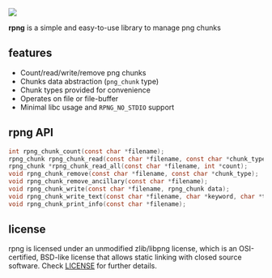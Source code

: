 ![](logo/rpng_256x256.png)

**rpng** is a simple and easy-to-use library to manage png chunks

## features

 - Count/read/write/remove png chunks
 - Chunks data abstraction (`png_chunk` type)
 - Chunk types provided for convenience
 - Operates on file or file-buffer
 - Minimal libc usage and `RPNG_NO_STDIO` support
 
## rpng API
```c
int rpng_chunk_count(const char *filename);                                  // Count the chunks in a PNG image
rpng_chunk rpng_chunk_read(const char *filename, const char *chunk_type);    // Read one chunk type
rpng_chunk *rpng_chunk_read_all(const char *filename, int *count);           // Read all chunks
void rpng_chunk_remove(const char *filename, const char *chunk_type);        // Remove one chunk type
void rpng_chunk_remove_ancillary(const char *filename);                      // Remove all chunks except: IHDR-PLTE-IDAT-IEND
void rpng_chunk_write(const char *filename, rpng_chunk data);                // Write one new chunk after IHDR (any kind)
void rpng_chunk_write_text(const char *filename, char *keyword, char *text); // Write tEXt chunk
void rpng_chunk_print_info(const char *filename);                            // Output info about the chunks
```

## license

rpng is licensed under an unmodified zlib/libpng license, which is an OSI-certified, BSD-like license that allows static linking with closed source software. Check [LICENSE](LICENSE) for further details.

